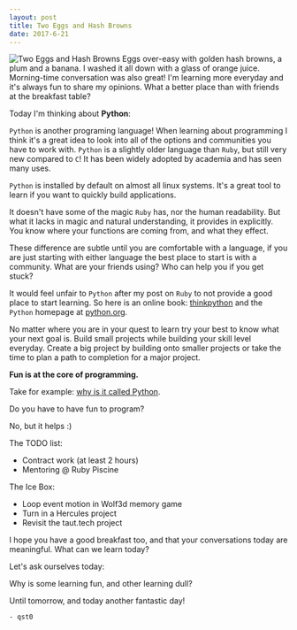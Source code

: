 ```yaml
---
layout: post
title: Two Eggs and Hash Browns
date: 2017-6-21
---
```

![Two Eggs and Hash Browns](http://cerealize.me/images/2017-6-21.jpg)
Eggs over-easy with golden hash browns, a plum and a banana.
I washed it all down with a glass of orange juice.
Morning-time conversation was also great!
I'm learning more everyday and it's always fun to share my opinions.
What a better place than with friends at the breakfast table?

Today I'm thinking about **Python**:

`Python` is another programing language!
When learning about programming I think it's a great idea
to look into all of the options and communities you have to work with.
`Python` is a slightly older language than `Ruby`, but still very new compared to `C`!
It has been widely adopted by academia and has seen many uses.

`Python` is installed by default on almost all linux systems.
It's a great tool to learn if you want to quickly build applications.

It doesn't have some of the magic `Ruby` has, nor the human readability.
But what it lacks in magic and natural understanding, it provides in explicitly.
You know where your functions are coming from, and what they effect.

These difference are subtle until you are comfortable with a language,
if you are just starting with either language the best place to start is with a community. What are your friends using? Who can help you if you get stuck?

It would feel unfair to `Python` after my post on `Ruby`
to not provide a good place to start learning.
So here is an online book:
[thinkpython](http://greenteapress.com/thinkpython/html/index.html)
and the `Python` homepage at [python.org](https://www.python.org/).

No matter where you are in your quest to learn try your best to know what your next goal is. Build small projects while building your skill level everyday. Create a big project by building onto smaller projects or take the time to plan a path to completion for a major project.

__Fun is at the core of programming.__

Take for example: [why is it called Python](https://docs.python.org/3/faq/general.html#why-is-it-called-python).

Do you have to have fun to program?

No, but it helps :)


The TODO list:
* Contract work (at least 2 hours)
* Mentoring @ Ruby Piscine

The Ice Box:
* Loop event motion in Wolf3d memory game
* Turn in a Hercules project
* Revisit the taut.tech project

I hope you have a good breakfast too, and that your conversations today are meaningful. What can we learn today?

Let's ask ourselves today:

Why is some learning fun, and other learning dull?

Until tomorrow, and today another fantastic day!

`- qst0`
